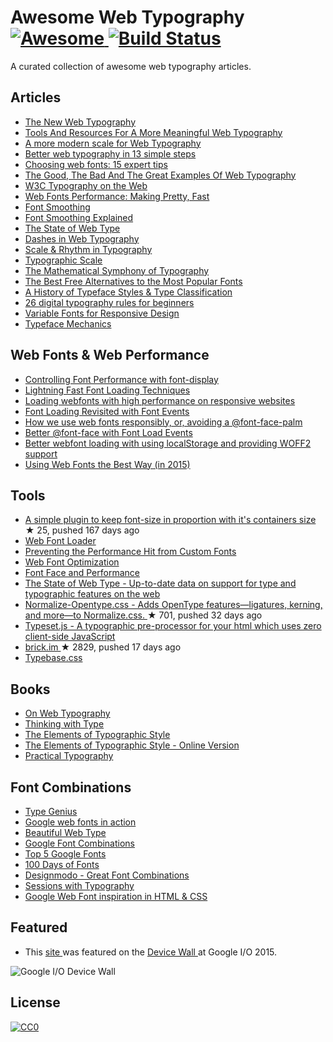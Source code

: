 <h1>
 Awesome Web Typography
 <a href="https://github.com/sindresorhus/awesome">
  <img alt="Awesome" src="https://cdn.rawgit.com/sindresorhus/awesome/d7305f38d29fed78fa85652e3a63e154dd8e8829/media/badge.svg"/>
 </a>
 <a href="https://travis-ci.org/deanhume/typography">
  <img alt="Build Status" src="https://api.travis-ci.org/deanhume/typography.svg?branch=master"/>
 </a>
</h1>
<p>
 A curated collection of awesome web typography articles.
</p>
<h2>
 Articles
</h2>
<ul>
 <li>
  <a href="https://robinrendle.com/essays/new-web-typography/">
   The New Web Typography
  </a>
 </li>
 <li>
  <a href="https://www.smashingmagazine.com/2016/03/meaningful-web-typography/">
   Tools And Resources For A More Meaningful Web Typography
  </a>
 </li>
 <li>
  <a href="http://typecast.com/blog/a-more-modern-scale-for-web-typography">
   A more modern scale for Web Typography
  </a>
 </li>
 <li>
  <a href="http://www.creativebloq.com/typography/better-web-typography-few-simple-steps-5132803">
   Better web typography in 13 simple steps
  </a>
 </li>
 <li>
  <a href="http://www.creativebloq.com/web-design/choose-web-fonts-1233034">
   Choosing web fonts: 15 expert tips
  </a>
 </li>
 <li>
  <a href="https://www.smashingmagazine.com/2014/12/the-good-the-bad-and-the-great-examples-of-web-typography/">
   The Good, The Bad And The Great Examples Of Web Typography
  </a>
 </li>
 <li>
  <a href="http://www.w3.org/wiki/Typography_on_the_Web">
   W3C Typography on the Web
  </a>
 </li>
 <li>
  <a href="https://www.igvita.com/2012/09/12/web-fonts-performance-making-pretty-fast/">
   Web Fonts Performance: Making Pretty, Fast
  </a>
 </li>
 <li>
  <a href="https://davidwalsh.name/font-smoothing">
   Font Smoothing
  </a>
 </li>
 <li>
  <a href="http://szafranek.net/works/articles/font-smoothing-explained/">
   Font Smoothing Explained
  </a>
 </li>
 <li>
  <a href="https://dev.opera.com/articles/state-of-web-type/">
   The State of Web Type
  </a>
 </li>
 <li>
  <a href="https://viljamis.com/dashes/">
   Dashes in Web Typography
  </a>
 </li>
 <li>
  <a href="http://lamb.cc/typograph/">
   Scale & Rhythm in Typography
  </a>
 </li>
 <li>
  <a href="http://retinart.net/typography/typographicscale/">
   Typographic Scale
  </a>
 </li>
 <li>
  <a href="http://www.pearsonified.com/2011/12/golden-ratio-typography.php">
   The Mathematical Symphony of Typography
  </a>
 </li>
 <li>
  <a href="http://blog.spoongraphics.co.uk/articles/the-best-free-alternatives-to-the-most-popular-fonts">
   The Best Free Alternatives to the Most Popular Fonts
  </a>
 </li>
 <li>
  <a href="http://blog.spoongraphics.co.uk/articles/a-history-of-typeface-styles-type-classification">
   A History of Typeface Styles & Type Classification
  </a>
 </li>
 <li>
  <a href="https://medium.com/product-design-ux-ui/26-digital-typography-rules-for-beginners-a04c6a5aaff3">
   26 digital typography rules for beginners
  </a>
 </li>
 <li>
  <a href="http://alistapart.com/blog/post/variable-fonts-for-responsive-design">
   Variable Fonts for Responsive Design
  </a>
 </li>
 <li>
  <a href="https://frerejones.com/blog/typeface-mechanics-001/">
   Typeface Mechanics
  </a>
 </li>
</ul>
<h2>
 Web Fonts & Web Performance
</h2>
<ul>
 <li>
  <a href="https://developers.google.com/web/updates/2016/02/font-display">
   Controlling Font Performance with font-display
  </a>
 </li>
 <li>
  <a href="https://davidwalsh.name/font-loading">
   Lightning Fast Font Loading Techniques
  </a>
 </li>
 <li>
  <a href="http://bdadam.com/blog/loading-webfonts-with-high-performance.html">
   Loading webfonts with high performance on responsive websites
  </a>
 </li>
 <li>
  <a href="https://www.filamentgroup.com/lab/font-events.html">
   Font Loading Revisited with Font Events
  </a>
 </li>
 <li>
  <a href="https://www.filamentgroup.com/lab/font-loading.html">
   How we use web fonts responsibly, or, avoiding a @font-face-palm
  </a>
 </li>
 <li>
  <a href="https://dev.opera.com/articles/better-font-face/">
   Better @font-face with Font Load Events
  </a>
 </li>
 <li>
  <a href="http://bdadam.com/blog/better-webfont-loading-with-localstorage-and-woff2.html">
   Better webfont loading with using localStorage and providing WOFF2 support
  </a>
 </li>
 <li>
  <a href="https://helloanselm.com/2015/using-webfonts-in-2015/">
   Using Web Fonts the Best Way (in 2015)
  </a>
 </li>
</ul>
<h2>
 Tools
</h2>
<ul>
 <li>
  <a href="https://github.com/jkroso/flowtype">
   A simple plugin to keep font-size in proportion with it's containers size
  </a>
  <span>
   &#9733 25, pushed 167 days ago
  </span>
 </li>
 <li>
  <a href="https://developers.google.com/fonts/docs/webfont_loader">
   Web Font Loader
  </a>
 </li>
 <li>
  <a href="https://css-tricks.com/preventing-the-performance-hit-from-custom-fonts/">
   Preventing the Performance Hit from Custom Fonts
  </a>
 </li>
 <li>
  <a href="https://developers.google.com/web/fundamentals/performance/optimizing-content-efficiency/webfont-optimization?hl=en">
   Web Font Optimization
  </a>
 </li>
 <li>
  <a href="http://www.stevesouders.com/blog/2009/10/13/font-face-and-performance/">
   Font Face and Performance
  </a>
 </li>
 <li>
  <a href="http://stateofwebtype.com/">
   The State of Web Type - Up-to-date data on support for type and typographic features on the web
  </a>
 </li>
 <li>
  <a href="https://github.com/kennethormandy/normalize-opentype.css">
   Normalize-Opentype.css - Adds OpenType features—ligatures, kerning, and more—to Normalize.css.
  </a>
  <span>
   &#9733 701, pushed 32 days ago
  </span>
 </li>
 <li>
  <a href="https://blot.im/typeset/">
   Type­set.js - A typographic pre-processor for your html which uses zero client-side JavaScript
  </a>
 </li>
 <li>
  <a href="https://github.com/alfredxing/brick">
   brick.im
  </a>
  <span>
   &#9733 2829, pushed 17 days ago
  </span>
 </li>
 <li>
  <a href="http://devinhunt.github.io/typebase.css/">
   Typebase.css
  </a>
 </li>
</ul>
<h2>
 Books
</h2>
<ul>
 <li>
  <a href="https://abookapart.com/products/on-web-typography">
   On Web Typography
  </a>
 </li>
 <li>
  <a href="http://www.thinkingwithtype.com/">
   Thinking with Type
  </a>
 </li>
 <li>
  <a href="https://www.amazon.co.uk/Elements-Typographic-Style-Robert-Bringhurst/dp/0881792063/276-3263060-1517824?ie=UTF8&*Version*=1&*entries*=0">
   The Elements of Typographic Style
  </a>
 </li>
 <li>
  <a href="http://webtypography.net/">
   The Elements of Typographic Style - Online Version
  </a>
 </li>
 <li>
  <a href="http://practicaltypography.com/">
   Practical Typography
  </a>
 </li>
</ul>
<h2>
 Font Combinations
</h2>
<ul>
 <li>
  <a href="http://www.typegenius.com/">
   Type Genius
  </a>
 </li>
 <li>
  <a href="http://femmebot.github.io/google-type/">
   Google web fonts in action
  </a>
 </li>
 <li>
  <a href="http://hellohappy.org/beautiful-web-type/">
   Beautiful Web Type
  </a>
 </li>
 <li>
  <a href="http://briangardner.com/google-font-combinations/">
   Google Font Combinations
  </a>
 </li>
 <li>
  <a href="http://techdissected.com/web-and-computing/design/top-5-google-font-combinations/">
   Top 5 Google Fonts
  </a>
 </li>
 <li>
  <a href="http://100daysoffonts.com/">
   100 Days of Fonts
  </a>
 </li>
 <li>
  <a href="http://designmodo.com/great-font-combinations/">
   Designmodo - Great Font Combinations
  </a>
 </li>
 <li>
  <a href="http://www.sessions-with-typography.com">
   Sessions with Typography
  </a>
 </li>
 <li>
  <a href="http://tobiasahlin.com/typesource/">
   Google Web Font inspiration in HTML & CSS
  </a>
 </li>
</ul>
<h2>
 Featured
</h2>
<ul>
 <li>
  This
  <a href="http://deanhume.github.io/typography/">
   site
  </a>
  was featured on the
  <a href="https://twitter.com/gauntface/status/604029887414829057/photo/1">
   Device Wall
  </a>
  at Google I/O 2015.
 </li>
</ul>
<p>
 <img alt="Google I/O Device Wall" src="https://raw.githubusercontent.com/deanhume/typography/master/images/device-wall-small.jpg"/>
</p>
<h2>
 License
</h2>
<p>
 <a href="http://creativecommons.org/licenses/by/4.0/">
  <img alt="CC0" src="https://licensebuttons.net/l/by/4.0/88x31.png"/>
 </a>
</p>
